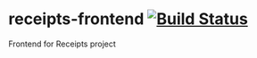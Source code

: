 # receipts-frontend [![Build Status](https://travis-ci.org/Leonti/receipts-frontend.svg?branch=master)](https://travis-ci.org/Leonti/receipts-frontend)
Frontend for Receipts project
